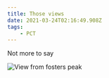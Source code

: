 ```yaml
---
title: Those views
date: 2021-03-24T02:16:49.908Z
tags: 
    - PCT
---
```

Not more to say

![View from fosters peak ](/images/a5f553d4-265f-4fd0-8f2a-c529427b2c00.jpeg "View from fosters peak ")